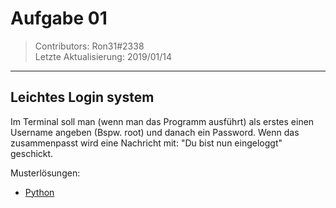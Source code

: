 # Aufgabe 01
> Contributors: Ron31#2338  
> Letzte Aktualisierung:  2019/01/14

---

## Leichtes Login system

Im Terminal soll man (wenn man das Programm ausführt) als erstes einen Username angeben (Bspw. root)
und danach ein Password. Wenn das zusammenpasst wird eine Nachricht mit: "Du bist nun eingeloggt" geschickt.

Musterlösungen:
- [Python](loesungen/python.py)
